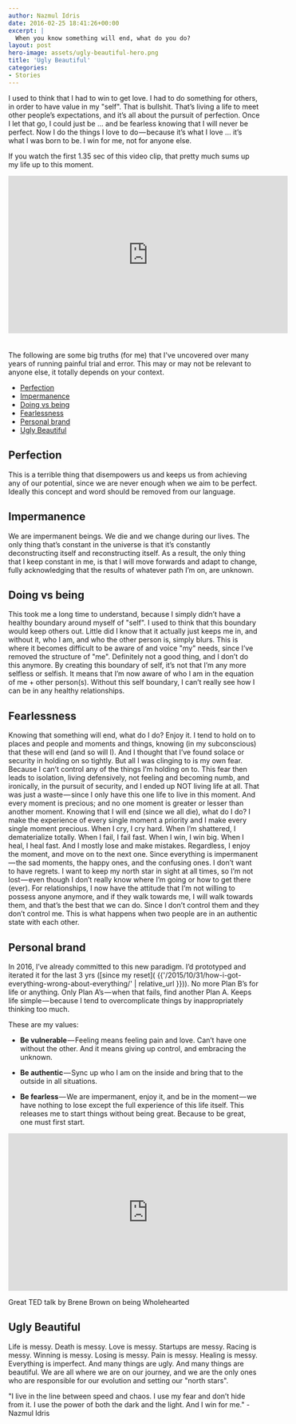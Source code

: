 ```yaml
---
author: Nazmul Idris
date: 2016-02-25 18:41:26+00:00
excerpt: |
  When you know something will end, what do you do?
layout: post
hero-image: assets/ugly-beautiful-hero.png
title: 'Ugly Beautiful'
categories:
- Stories
---
```


I used to think that I had to win to get love. I had to do something for others,
in order to have value in my "self". That is bullshit. That’s living a life to
meet other people’s expectations, and it’s all about the pursuit of perfection.
Once I let that go, I could just be … and be fearless knowing that I will never
be perfect. Now I do the things I love to do — because it’s what I love ... it’s
what I was born to be. I win for me, not for anyone else.

If you watch the first 1.35 sec of this video clip, that pretty much sums up my
life up to this moment.

<div class="videoWrapper">
    <iframe 
        style="padding-bottom:16pt;"
        width="560" height="315" 
        src="https://www.youtube-nocookie.com/embed/IzkrKfk4kYE" frameborder="0" 
        allow="accelerometer; autoplay; encrypted-media; gyroscope; picture-in-picture" allowfullscreen>
    </iframe>
</div>

The following are some big truths (for me) that I've uncovered over many years
of running painful trial and error. This may or may not be relevant to anyone
else, it totally depends on your context.

<!-- START doctoc generated TOC please keep comment here to allow auto update -->
<!-- DON'T EDIT THIS SECTION, INSTEAD RE-RUN doctoc TO UPDATE -->


- [Perfection](#perfection)
- [Impermanence](#impermanence)
- [Doing vs being](#doing-vs-being)
- [Fearlessness](#fearlessness)
- [Personal brand](#personal-brand)
- [Ugly Beautiful](#ugly-beautiful)

<!-- END doctoc generated TOC please keep comment here to allow auto update -->


## Perfection

This is a terrible thing that disempowers us and keeps us from
achieving any of our potential, since we are never enough when we aim to be
perfect. Ideally this concept and word should be removed from our language.

## Impermanence

We are impermanent beings. We die and we change during our lives. The only thing
that’s constant in the universe is that it’s constantly deconstructing itself
and reconstructing itself. As a result, the only thing that I keep constant in
me, is that I will move forwards and adapt to change, fully acknowledging that
the results of whatever path I’m on, are unknown.

## Doing vs being 

This took me a long time to understand, because I simply didn’t have a healthy
boundary around myself of "self". I used to think that this boundary would keep
others out. Little did I know that it actually just keeps me in, and without it,
who I am, and who the other person is, simply blurs. This is where it becomes
difficult to be aware of and voice "my" needs, since I’ve removed the structure
of "me". Definitely not a good thing, and I don’t do this anymore. By creating
this boundary of self, it’s not that I’m any more selfless or selfish. It means
that I’m now aware of who I am in the equation of me + other person(s). Without
this self boundary, I can’t really see how I can be in any healthy
relationships.

## Fearlessness

Knowing that something will end, what do I do? Enjoy it. I tend to hold on to
places and people and moments and things, knowing (in my subconscious) that
these will end (and so will I). And I thought that I’ve found solace or security
in holding on so tightly. But all I was clinging to is my own fear. Because I
can’t control any of the things I’m holding on to. This fear then leads to
isolation, living defensively, not feeling and becoming numb, and ironically, in
the pursuit of security, and I ended up NOT living life at all. That was just a
waste — since I only have this one life to live in this moment. And every moment
is precious; and no one moment is greater or lesser than another moment. Knowing
that I will end (since we all die), what do I do? I make the experience of every
single moment a priority and I make every single moment precious. When I cry, I
cry hard. When I’m shattered, I dematerialize totally. When I fail, I fail fast.
When I win, I win big. When I heal, I heal fast. And I mostly lose and make
mistakes. Regardless, I enjoy the moment, and move on to the next one. Since
everything is impermanent — the sad moments, the happy ones, and the confusing
ones. I don’t want to have regrets. I want to keep my north star in sight at all
times, so I’m not lost — even though I don’t really know where I’m going or how
to get there (ever). For relationships, I now have the attitude that I’m not
willing to possess anyone anymore, and if they walk towards me, I will walk
towards them, and that’s the best that we can do. Since I don’t control them and
they don’t control me. This is what happens when two people are in an authentic
state with each other.

## Personal brand

In 2016, I’ve already committed to this new paradigm. I’d prototyped and
iterated it for the last 3 yrs ([since my reset](
{{'/2015/10/31/how-i-got-everything-wrong-about-everything/' | relative_url }})).
No more Plan B’s for life or anything. Only Plan A’s — when that fails, find
another Plan A. Keeps life simple — because I tend to overcomplicate things by
inappropriately thinking too much.

These are my values:

- **Be vulnerable**​ — Feeling means feeling pain and love. Can’t have one 
without
the other. And it means giving up control, and embracing the unknown.

- **​Be authentic**​ — Sync up who I am on the inside and bring that to the 
outside
in all situations.

- **Be fearless**​ — We are impermanent, enjoy it, and be in the moment — we 
have
nothing to lose except the full experience of this life itself. This releases me
to start things without being great. Because to be great, one must first start.

<div class="videoWrapper">
    <iframe 
        width="560" height="315" 
        src="https://www.youtube-nocookie.com/embed/iCvmsMzlF7o" frameborder="0" 
        allow="accelerometer; autoplay; encrypted-media; gyroscope; picture-in-picture" allowfullscreen>
    </iframe>
</div>
<p class="caption">Great TED talk by Brene Brown on being Wholehearted</p>

## Ugly Beautiful

Life is messy. Death is messy. Love is messy. Startups are messy. Racing is
messy. Winning is messy. Losing is messy. Pain is messy. Healing is messy.
Everything is imperfect. And many things are ugly. And many things are
beautiful. We are all where we are on our journey, and we are the only ones who
are responsible for our evolution and setting our "north stars".

<p class="big-quote"> "I live in the line between speed and chaos. I use my fear
and don’t hide from it. I use the power of both the dark and the light. And I
win for me." - Nazmul Idris</p>